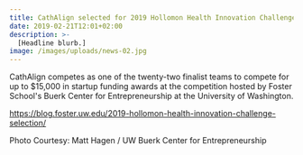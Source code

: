 ```yaml
---
title: CathAlign selected for 2019 Hollomon Health Innovation Challenge finals
date: 2019-02-21T12:01+02:00
description: >-
  [Headline blurb.]
image: /images/uploads/news-02.jpg
---
```


CathAlign competes as one of the twenty-two finalist teams to compete for up to $15,000 in startup funding awards at the competition hosted by Foster School's Buerk Center for Entrepreneurship at the University of Washington.

https://blog.foster.uw.edu/2019-hollomon-health-innovation-challenge-selection/

Photo Courtesy: Matt Hagen / UW Buerk Center for Entrepreneurship